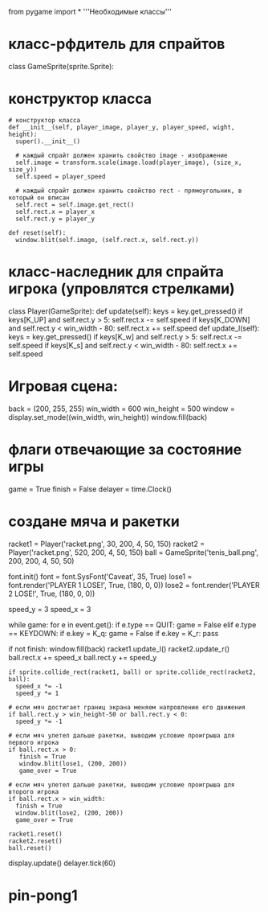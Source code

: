from pygame import *
'''Необходимые классы'''

# класс-рфдитель для спрайтов
class GameSprite(sprite.Sprite):
  # конструктор класса
    # конструктор класса
    def __init__(self, player_image, player_y, player_speed, wight, height):
      super().__init__()

      # каждый спрайт должен хранить свойство image - изображение
      self.image = transform.scale(image.load(player_image), (size_x, size_y))
      self.speed = player_speed

      # каждый спрайт должен хранить свойство rect - прямоугольник, в который он вписан
      self.rect = self.image.get_rect()
      self.rect.x = player_x
      self.rect.y = player_y

    def reset(self):
      window.blit(self.image, (self.rect.x, self.rect.y))

# класс-наследник для спрайта игрока (упровлятся стрелками)
class Player(GameSprite):
      def update(self):
        keys = key.get_pressed()
        if keys[K_UP] and self.rect.y > 5:
            self.rect.x -= self.speed
        if keys[K_DOWN] and self.rect.y < win_width - 80:
            self.rect.x += self.speed
      def update_l(self):
        keys = key.get_pressed()
        if keys[K_w] and self.rect.y > 5:
            self.rect.x -= self.speed
        if keys[K_s] and self.rect.y < win_width - 80:
            self.rect.x += self.speed

# Игровая сцена:
back = (200, 255, 255)
win_width = 600
win_height = 500
window = display.set_mode((win_width, win_height))
window.fill(back)

# флаги отвечающие за состояние игры
game = True
finish = False
delayer = time.Clock()

# создане мяча и ракетки
racket1 = Player('racket.png', 30, 200, 4, 50, 150)
racket2 = Player('racket.png', 520, 200, 4, 50, 150)
ball = GameSprite('tenis_ball.png', 200, 200, 4, 50, 50)

font.init()
font = font.SysFont('Caveat', 35, True)
lose1 = font.render('PLAYER 1 LOSE!', True, (180, 0, 0))
lose2 = font.render('PLAYER 2 LOSE!', True, (180, 0, 0))

speed_y = 3
speed_x = 3

while game:
    for e in event.get():
        if e.type == QUIT:
            game = False
        elif e.type == KEYDOWN:
            if e.key = K_q:
              game = False
            if e.key = K_r:
              pass

  if not finish:
    window.fill(back)
    racket1.update_l()
    racket2.update_r()
    ball.rect.x += speed_x
    ball.rect.y += speed_y

    if sprite.collide_rect(racket1, ball) or sprite.collide_rect(racket2, ball):
      speed_x *= -1
      speed_y *= 1

    # если мяч достигает границ экрана меняем напровление его движения
    if ball.rect.y > win_height-50 or ball.rect.y < 0:
      speed_y *= -1

    # если мяч улетел дальше ракетки, выводим условие проигрыша для первого игрока
    if ball.rect.x > 0:
       finish = True 
       window.blit(lose1, (200, 200))
       game_over = True 

    # если мяч улетел дальше ракетки, выводим условие проигрыша для второго игрока
    if ball.rect.x > win_width:
      finish = True
      window.blit(lose2, (200, 200))
      game_over = True

    racket1.reset()
    racket2.reset()
    ball.reset()

display.update()
delayer.tick(60)

# pin-pong1
